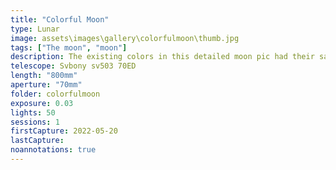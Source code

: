 ```yaml
---
title: "Colorful Moon"
type: Lunar
image: assets\images\gallery\colorfulmoon\thumb.jpg
tags: ["The moon", "moon"]
description: The existing colors in this detailed moon pic had their saturation boosted to bring out the colorful contrast.
telescope: Svbony sv503 70ED 
length: "800mm"
aperture: "70mm"
folder: colorfulmoon
exposure: 0.03  
lights: 50
sessions: 1
firstCapture: 2022-05-20
lastCapture:
noannotations: true
---
```

